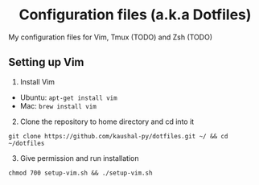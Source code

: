 <div align='center'>

# Configuration files (a.k.a Dotfiles)

</div>


My configuration files for Vim, Tmux (TODO) and Zsh (TODO)


## Setting up Vim
1. Install Vim
  - Ubuntu: `apt-get install vim`
  - Mac: `brew install vim`
2. Clone the repository to home directory and cd into it
```
git clone https://github.com/kaushal-py/dotfiles.git ~/ && cd ~/dotfiles
```
3. Give permission and run installation
```
chmod 700 setup-vim.sh && ./setup-vim.sh
```
